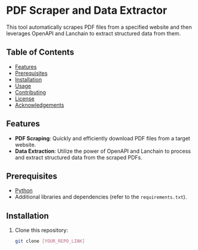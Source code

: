 # PDF Scraper and Data Extractor

This tool automatically scrapes PDF files from a specified website and then leverages OpenAPI and Lanchain to extract structured data from them.

## Table of Contents

- [Features](#features)
- [Prerequisites](#prerequisites)
- [Installation](#installation)
- [Usage](#usage)
- [Contributing](#contributing)
- [License](#license)
- [Acknowledgements](#acknowledgements)

## Features

- **PDF Scraping**: Quickly and efficiently download PDF files from a target website.
- **Data Extraction**: Utilize the power of OpenAPI and Lanchain to process and extract structured data from the scraped PDFs.

## Prerequisites

- [Python](https://www.python.org/downloads/)
- Additional libraries and dependencies (refer to the `requirements.txt`).

## Installation

1. Clone this repository:
   ```bash
   git clone [YOUR_REPO_LINK]
